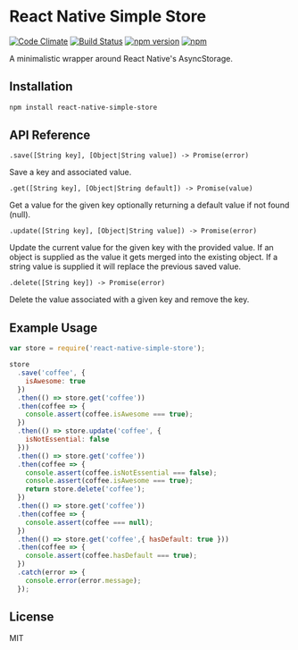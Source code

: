 # React Native Simple Store

[![Code Climate](https://codeclimate.com/github/jasonmerino/react-native-simple-store/badges/gpa.svg)](https://codeclimate.com/github/jasonmerino/react-native-simple-store)
[![Build Status](https://travis-ci.org/jasonmerino/react-native-simple-store.svg?branch=master)](https://travis-ci.org/jasonmerino/react-native-simple-store)
[![npm version](https://badge.fury.io/js/react-native-simple-store.svg)](http://badge.fury.io/js/react-native-simple-store)
[![npm](https://img.shields.io/npm/dm/localeval.svg)](https://www.npmjs.com/package/react-native-simple-store)

A minimalistic wrapper around React Native's AsyncStorage.

## Installation

```bash
npm install react-native-simple-store
```

## API Reference

`.save([String key], [Object|String value]) -> Promise(error)`

Save a key and associated value.

`.get([String key], [Object|String default]) -> Promise(value)`

Get a value for the given key optionally returning a default value if not found (null).

`.update([String key], [Object|String value]) -> Promise(error)`

Update the current value for the given key with the provided value. If an object is supplied as the value it gets merged into the existing object. If a string value is supplied it will replace the previous saved value.

`.delete([String key]) -> Promise(error)`

Delete the value associated with a given key and remove the key.

## Example Usage

```javascript
var store = require('react-native-simple-store');

store
  .save('coffee', {
    isAwesome: true
  })
  .then(() => store.get('coffee'))
  .then(coffee => {
    console.assert(coffee.isAwesome === true);
  })
  .then(() => store.update('coffee', {
    isNotEssential: false
  }))
  .then(() => store.get('coffee'))
  .then(coffee => {
    console.assert(coffee.isNotEssential === false);
    console.assert(coffee.isAwesome === true);
    return store.delete('coffee');
  })
  .then(() => store.get('coffee'))
  .then(coffee => {
    console.assert(coffee === null);
  })
  .then(() => store.get('coffee',{ hasDefault: true }))
  .then(coffee => {
    console.assert(coffee.hasDefault === true);
  })
  .catch(error => {
    console.error(error.message);
  });
```

## License

MIT
